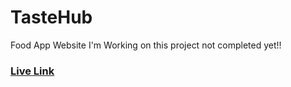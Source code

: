 # TasteHub

Food App Website I'm Working on this project not completed yet!!

### [Live Link](https://taste-hub-food.vercel.app)
